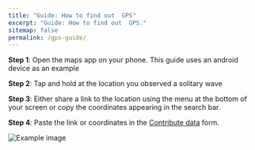 ```yaml
---
title: "Guide: How to find out  GPS"
excerpt: "Guide: How to find out  GPS."
sitemap: false
permalink: /gps-guide/
---
```


**Step 1**: Open the maps app on your phone. This guide uses an android device as an example 

**Step 2**: Tap and hold at the location you observed a solitary wave

**Step 3**: Either share a link to the location using the menu at the bottom of your screen or copy the coordinates appearing in the search bar.

**Step 4**: Paste the link or coordinates in the [Contribute data](/submit-data/) form.


![Example image](https://user-images.githubusercontent.com/108955232/178766457-bcd5a2f0-a1b4-48ef-ac05-da8481c41c8b.jpg)

